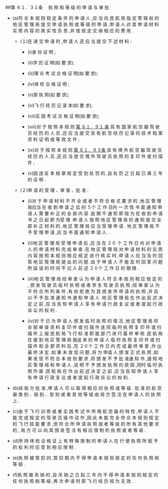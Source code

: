 ##第 ６１．３１条 　执 照 和 等 级 的 申 请 与 审 批

- (a)符 合 本 规 则 规 定 条 件 的 申 请 人 ,应 当 向 民 航 局 指 定 管 辖 权 的 地 区 管 理 局 提 交 申 请 执 照 或 等 级 的 申 请 ,申 请 人 对 其 申 请 材 料 实 质 内 容 的 真 实 性 负 责 ,并 按 规 定 交 纳 相 应 的 费 用 .

  + (１)在 递 交 申 请 时 ,申 请 人 还 应 当 提 交 下 述 材 料 : 

    * (i)身 份 证 明 ;

    * (ii)学 历 证 明(如 要 求); 

    * (iii)理 论 考 试 合 格 证 明(如 要 求); 

    * (iv)体 检 合 格 证 明 ; 

    * (v)原 执 照(如 要 求); 

    * (vi)飞 行 经 历 记 录 本(如 要 求); 

    * (vii)实 践 考 试 合 格 证 明(如 要 求);

    * (viii)对 于 按 照 本 规 则 [第 ６１．９１ 条](CCAR.61.91.MD) 具 有 国 家 航 空 器 驾 驶 员 经 历 的 人 员 ,还 应 当 提 交 具 有 航 空 经 历 记 录 的 技 术 档 案 资 料 证 明 或 等 效 文 件 ;

    * (ix)对 于 按 照 本 规 则 [第 ６１．９３条](CCAR.61.93.MD) 具 有 境 外 航 空 器 驾 驶 员 经 历 的 人 员 ,还 应 当 提 交 境 外 驾 驶 员 执 照 的 复 印 件 或 扫 描 件 ;

    * (x)因 违 反 本 规 章 规 定 受 到 处 罚 的 ,自 处 罚 之 日 起 已 满 三 年 的 证 明 .

  + (２)申 请 的 受 理 、审 查 、批 准 :

    * (i)对 于 申 请 材 料 不 齐 全 或 者 不 符 合 格 式 要 求 的 ,地 区 管 理 局应当 在 收 到 申 请 之 后 的 ５个 工 作 日内 一 次 性 书 面 通 知 申 请 人 需 要 补 正 的 全 部 内 容 .逾 期 不 通 知 即 视 为 在 收 到 申 请 书 之 日 起 即 为受 理 .申 请 人 按 照 地 区 管 理 局 的 通 知 提 交 全 部 补 正 材 料 的 ,地 区 管 理 局 应 当 受 理 申 请 . 地 区 管 理 局 不 予 受 理 申 请 ,应 当 书 面 通 知 申 请 人 .

    * (ii)地 区 管 理 局 受 理 申 请 后 ,应 当 在 ２０ 个 工 作 日 内 对 申 请 人 的 申 请 材 料 完 成 审 查 .在 地 区 管 理 局 对 申 请 材 料 的 实 质 内 容 按 照 本 规 则 相 应 规 定 进 行 核 实 时 ,申 请 人 应 当 及 时 回 答 地 区 管 理 局 提 出 的 问 题 .由 于 申 请 人 不 能 及 时 回 答 问 题 所 延 误 的 时 间 不 记 入 前 述 ２０个 工 作 日 的 期 限 .

    * (iii)地 区 管 理 局 经 审 查 认 为 申 请 人 符 合 本 规 则 相 应 规 定 的 , 颁 发 驾 驶 员 临 时 执 照 或 者 学 生 驾 驶 员 执 照 ;经 审 查 认 为 不 符 合 所 列 条 件 ,有 权 拒 绝 为 其 颁 发 所 申 请 的 执 照 ,并 且 以 不 予 批 准 通 知 书 通 知 申 请 人 .地 区 管 理 局 在 作 出 前 述 决 定 之 前 ,应 当 告 知 申 请 人 享 有 申 请 行 政 复 议 或 者 提 起 行 政 诉 讼 的 权 利 .

    * (iv)对 于 已 为 申 请 人 颁 发 临 时 执 照 的 情 况 ,地 区 管 理 局 将 全 部 审 查 资 料 复 印 件 或 扫 描 件 连 同 临 时 执 照 复 印 件 或 扫 描 件 上 报 民 航 局 飞 行 标 准 职 能 部 门 进 行 最 终 审 核 .民 航 局 在 接 到 地 区 管 理 局 报送 来 的 申 请 人 临 时 执 照 复 印 件 或 扫 描 件 和 全 部 资 料 后 ,在 ２０个 工 作 日 内 完 成 最 终 审 查 ,作 出 最 终 决 定 .如 果 未 发 现 问 题 ,将 为 申请 人 颁 发 正 式 执 照 ;如 果 发 现 不 符 合 本 规 则 要 求 ,将 颁 发 不 予 批 准通 知 书 ,通 知 地 区 管 理 局 和 申 请 人 ,说 明 不 予 颁 发 执 照 的 原 因 ,同时 临 时 执 照 作 废 .民 航 局 在 作 出 前 述 决 定 之 前 ,应 当 告 知 申 请 人 享 有 申 请 行 政 复 议 或 者 提 起 行 政 诉 讼 的 权 利 .

- (b)经 局 方 批 准 ,申 请 人 可 以 取 得 相 应 的 执 照 或 等 级 . 批 准 的 航 空 器 类 别 、级 别 、型 别 或 者 其 他 等 级 由 局 方 签 注 在 申 请 人 的 执 照 上 .

- (c)由 于 飞 行 训 练 或 者 实 践 考 试 中 所 用 航 空 器 的 特 性 ,申 请 人 不 能 完 成 规 定 的 驾 驶 员 操 作 动 作 ,因 此 未 能 完 全 符 合 本 规 则 规 定 的 飞 行 技 能 要 求 ,但 符 合 所 申 请 执 照 或 者 等 级 的 所 有 其 他 要 求 的 , 局 方 可 以 向 其 颁 发 签 注 有 相 应 限 制 的 执 照 或 者 等 级 .

- (d)所 持 体 检 合 格 证 上 有 特 殊 限 制 的 申 请 人 在 行 使 执 照 所 赋 予 的 权 利 时 应 受 到 相 应 限 制 .

- (e)执 照 被 暂 扣 的 ,暂 扣 期 内 不 得 申 请 本 规 则 规 定 的 任 何 执 照 和 等 级 .

- (f)执 照 被 吊 销 的 ,自 吊 销 之 日 起 三 年 内 不 得 申 请 本 规 则 规 定 的 任 何 执 照 和 等 级 ,再 次 申 请 时 原 飞 行 经 历 视 为 无 效 .